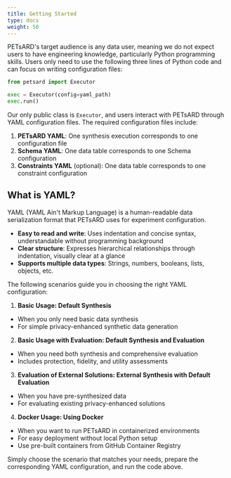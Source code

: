 ```yaml
---
title: Getting Started
type: docs
weight: 50
---
```



PETsARD's target audience is any data user, meaning we do not expect users to have engineering knowledge, particularly Python programming skills. Users only need to use the following three lines of Python code and can focus on writing configuration files:

```python
from petsard import Executor

exec = Executor(config=yaml_path)
exec.run()
```

Our only public class is `Executor`, and users interact with PETsARD through YAML configuration files. The required configuration files include:

1. **PETsARD YAML**: One synthesis execution corresponds to one configuration file
2. **Schema YAML**: One data table corresponds to one Schema configuration
3. **Constraints YAML** (optional): One data table corresponds to one constraint configuration

## What is YAML?

YAML (YAML Ain't Markup Language) is a human-readable data serialization format that PETsARD uses for experiment configuration.

- **Easy to read and write**: Uses indentation and concise syntax, understandable without programming background
- **Clear structure**: Expresses hierarchical relationships through indentation, visually clear at a glance
- **Supports multiple data types**: Strings, numbers, booleans, lists, objects, etc.

The following scenarios guide you in choosing the right YAML configuration:

1. **Basic Usage: Default Synthesis**

  - When you only need basic data synthesis
  - For simple privacy-enhanced synthetic data generation

2. **Basic Usage with Evaluation: Default Synthesis and Evaluation**

  - When you need both synthesis and comprehensive evaluation
  - Includes protection, fidelity, and utility assessments

3. **Evaluation of External Solutions: External Synthesis with Default Evaluation**

  - When you have pre-synthesized data
  - For evaluating existing privacy-enhanced solutions

4. **Docker Usage: Using Docker**

  - When you want to run PETsARD in containerized environments
  - For easy deployment without local Python setup
  - Use pre-built containers from GitHub Container Registry

Simply choose the scenario that matches your needs, prepare the corresponding YAML configuration, and run the code above.